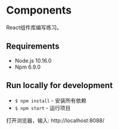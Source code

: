 # Components

React组件库编写练习。	

## Requirements

- Node.js 10.16.0
- Npm 6.9.0

## Run locally for development

- `$ npm install` - 安装所有依赖
- `$ npm start` - 运行项目

打开浏览器，输入: http://localhost:8088/
